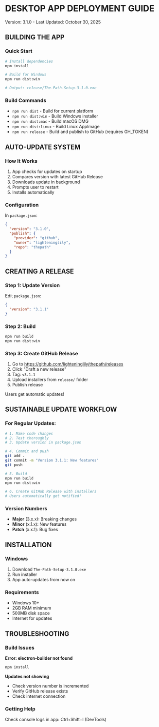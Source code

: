 # DESKTOP APP DEPLOYMENT GUIDE

Version: 3.1.0 - Last Updated: October 30, 2025

## BUILDING THE APP

### Quick Start

```bash
# Install dependencies
npm install

# Build for Windows
npm run dist:win

# Output: release/The-Path-Setup-3.1.0.exe
```

### Build Commands

- `npm run dist` - Build for current platform
- `npm run dist:win` - Build Windows installer
- `npm run dist:mac` - Build macOS DMG
- `npm run dist:linux` - Build Linux AppImage
- `npm run release` - Build and publish to GitHub (requires GH_TOKEN)

## AUTO-UPDATE SYSTEM

### How It Works

1. App checks for updates on startup
2. Compares version with latest GitHub Release
3. Downloads update in background
4. Prompts user to restart
5. Installs automatically

### Configuration

In `package.json`:
```json
{
  "version": "3.1.0",
  "publish": {
    "provider": "github",
    "owner": "lighteninglily",
    "repo": "thepath"
  }
}
```

## CREATING A RELEASE

### Step 1: Update Version

Edit `package.json`:
```json
{
  "version": "3.1.1"
}
```

### Step 2: Build

```bash
npm run build
npm run dist:win
```

### Step 3: Create GitHub Release

1. Go to https://github.com/lighteninglily/thepath/releases
2. Click "Draft a new release"
3. Tag: `v3.1.1`
4. Upload installers from `release/` folder
5. Publish release

Users get automatic updates!

## SUSTAINABLE UPDATE WORKFLOW

### For Regular Updates:

```bash
# 1. Make code changes
# 2. Test thoroughly
# 3. Update version in package.json

# 4. Commit and push
git add .
git commit -m "Version 3.1.1: New features"
git push

# 5. Build
npm run build
npm run dist:win

# 6. Create GitHub Release with installers
# Users automatically get notified!
```

### Version Numbers

- **Major** (3.x.x): Breaking changes
- **Minor** (x.1.x): New features  
- **Patch** (x.x.1): Bug fixes

## INSTALLATION

### Windows
1. Download `The-Path-Setup-3.1.0.exe`
2. Run installer
3. App auto-updates from now on

### Requirements
- Windows 10+
- 2GB RAM minimum
- 500MB disk space
- Internet for updates

## TROUBLESHOOTING

### Build Issues

**Error: electron-builder not found**
```bash
npm install
```

**Updates not showing**
- Check version number is incremented
- Verify GitHub release exists
- Check internet connection

### Getting Help

Check console logs in app: Ctrl+Shift+I (DevTools)
